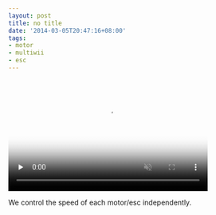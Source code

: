 ```yaml
---
layout: post
title: no title
date: '2014-03-05T20:47:16+08:00'
tags:
- motor
- multiwii
- esc
---
```

<video id="embed-613f4f5149584725328215" class="crt-video crt-skin-default" width="400" height="225" poster="https://64.media.tumblr.com/tumblr_n1zdofOwV11sjwnlx_frame1.jpg" preload="none" muted data-crt-video data-crt-options='{"autoheight":null,"duration":16,"hdUrl":false,"filmstrip":{"url":"https://24.media.tumblr.com/previews/tumblr_n1zdofOwV11sjwnlx_filmstrip.jpg","width":"200","height":"112"}}' crossorigin="anonymous">
    <source src="https://va.media.tumblr.com/tumblr_n1zdofOwV11sjwnlx.mp4" type="video/mp4">
</source></video>  

We control the speed of each motor/esc independently.
